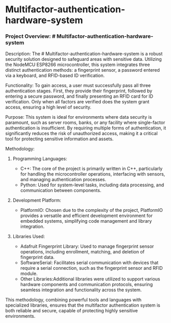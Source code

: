 # Multifactor-authentication-hardware-system
### Project Overview: # Multifactor-authentication-hardware-system

Description:
The # Multifactor-authentication-hardware-system is a robust security solution designed to safeguard areas with sensitive data. Utilizing the NodeMCU ESP8266 microcontroller, this system integrates three distinct authentication methods: a fingerprint sensor, a password entered via a keyboard, and RFID-based ID verification.

Functionality:
To gain access, a user must successfully pass all three authentication stages. First, they provide their fingerprint, followed by entering a secure password, and finally presenting an RFID card for ID verification. Only when all factors are verified does the system grant access, ensuring a high level of security.

Purpose:
This system is ideal for environments where data security is paramount, such as server rooms, banks, or any facility where single-factor authentication is insufficient. By requiring multiple forms of authentication, it significantly reduces the risk of unauthorized access, making it a critical tool for protecting sensitive information and assets.

Methodology:

1. Programming Languages:
   - C++: The core of the project is primarily written in C++, particularly for handling the microcontroller operations, interfacing with sensors, and managing authentication processes.
   - Python: Used for system-level tasks, including data processing, and communication between components.

2. Development Platform:
   - PlatformIO: Chosen due to the complexity of the project, PlatformIO provides a versatile and efficient development environment for embedded systems, simplifying code management and library integration.

3. Libraries Used:
   - Adafruit Fingerprint Library: Used to manage fingerprint sensor operations, including enrollment, matching, and deletion of fingerprint data.
   - SoftwareSerial: Facilitates serial communication with devices that require a serial connection, such as the fingerprint sensor and RFID module.
   - Other Libraries:Additional libraries were utilized to support various hardware components and communication protocols, ensuring seamless integration and functionality across the system.

This methodology, combining powerful tools and languages with specialized libraries, ensures that the multifactor authentication system is both reliable and secure, capable of protecting highly sensitive environments.